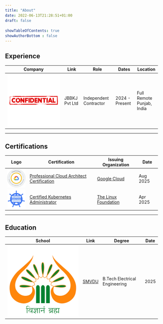 ```yaml
---
title: "About"
date: 2022-06-13T21:28:51+01:00
draft: false

showTableOfContents: true
showAuthorBottom : false
---
```


## Experience

<table>
    <thead>
        <tr>
            <th>Company</th>
            <th>Link</th>
            <th>Role</th>
            <th>Dates</th>
            <th>Location</th>
        </tr>
    </thead>
    <tbody>
        <tr>
            <td rowspan=3><img class="customEntitityLogo" src="images/confidential.webp"/></td>
            <td rowspan=3><a target="_blank">JBBKJ Pvt Ltd</a></td>
            <td>Independent Contractor</td>
            <td>2024 - Present</td>
            <td>Full Remote </br> Punjab, India</td>
        </tr>
    </tbody>
</table>

---

## Certifications

<table>
    <thead>
        <tr>
            <th>Logo</th>
            <th>Certification</th>
            <th>Issuing Organization</th>
            <th>Date</th>
        </tr>
    </thead>
    <tbody>
        <tr>
            <td style="width:60px;"><img class="customEntitityLogo" src="images/google-pca.webp" alt="Google Cloud PCA Logo"/></td>
            <td>
                <a href="https://www.credly.com/badges/a2130860-33ee-4ea7-a7d0-b0b9e050032d" target="_blank">
                    Professional Cloud Architect Certification
                </a>
            </td>
            <td>
                <a href="https://www.credly.com/organizations/google-cloud/badges" target="_blank">Google Cloud</a>
            </td>
            <td>Aug 2025</td>
        </tr>
        <tr>
            <td style="width:60px;"><img class="customEntitityLogo" src="images/cka.webp" alt="CKA Logo"/></td>
            <td>
                <a href="https://www.credly.com/badges/40a6e60f-821a-4604-ac5b-7e26549664aa" target="_blank">
                    Certified Kubernetes Administrator
                </a>
            </td>
            <td>
                <a href="https://www.credly.com/organizations/the-linux-foundation/badges" target="_blank">The Linux Foundation</a>
            </td>
            <td>Apr 2025</td>
        </tr>
    </tbody>
</table>

---

## Education

<table>
    <thead>
        <tr>
            <th>School</th>
            <th>Link</th>
            <th>Degree</th>
            <th>Date</th>
        </tr>
    </thead>
    <tbody>
        <tr>
            <td><img class="customEntitityLogo" src="images/smvdu.webp"/></td>
            <td><a href="https://smvdu.ac.in/" target="_blank">SMVDU</a></td>
            <td>B.Tech Electrical Engineering</td>
            <td>2025</td>
        </tr>
    </tbody>
</table>
